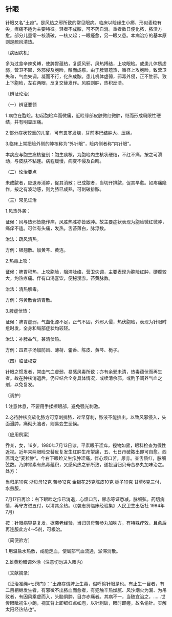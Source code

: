 ## 针眼

针眼又名“土疳”。是风热之邪所致的常见眼病。临床以睑缘生小癤，形似麦粒有尖，痒痛不适为主要特征。轻者不成脓，可不药自消。重者数日便化脓，脓溃方愈。部分儿童常一核溃破，一核又起；一眼痊愈，另一眼又患。本病治疗的基本原则是疏风清热。

〔病因病机〕

多为过食辛辣炙煿，使脾胃蕴热，复感风邪，风热搏结，上攻眼睑。或患儿体质虚弱，营卫不固，外邪侵及胞睑，酿而成癤。由于脾胃蕴热，循径上攻胞睑，致营卫失和，气血失调，凝而不行，化热成脓。患儿机体虚弱，邪毒外侵，正不胜邪，致上下胞睑，左右两眼，反复交替发作。风胜则肿，热积反溃。

〔辨证论治〕

（一）辨证要领

1.病位在胞睑。初起胞睑痒而微痛，近睑缘部皮肤微红微肿，继而形成局限性硬结，并有明显压痛。

2.部分症状较重的儿童，可有畏寒发烧，耳前淋巴结肿大、压痛。

3.临床上常把睑外侧的肿核称为“外针眼”，睑内侧者称“内针眼”。

本病应与胞生痰核鉴别：胞生痰核，为胞睑内生核状硬结，不红不痛，按之可滑动，与皮肤不粘连。病程缓慢，病变不侵及白睛。

（二）论治要点

未成脓者，应退赤消肿，促其消散；已成脓者，当切开排脓，促其早愈。如疼痛隐作，按之有波动感，则为脓已成熟，可刺破排脓。

（三）常见证治

1.风热外袭：

证候：风与热邪皆能作痒，风胜热胜亦皆致肿。故主要症状表现为胞睑微红微肿，痛痒不适。可伴有头痛，发热。舌苔薄白，脉浮数。

治法：疏风清热。

方例：银翘散。加黄芩、黄连。

2.热毒上攻：

证候：脾胃积热，上攻胞睑，阻滞脉络，营卫失调，主要表现为胞睑红肿，硬癤较大，灼热疼痛。伴有口渴喜饮，便秘溲赤。苔黄脉数。

治法：清热解毒。

方例：泻黄散合清胃散。

3.脾虚伏热：

证候：脾胃虚弱，气血化源不足，正气不固，外邪入侵，热伏胞睑，表现为针眼时愈时发，全身和局部症状均较轻。

治法：补脾益气，兼清伏热。

方例：四君子汤加防风、薄荷、藿香、陈皮、黄芩、栀子。

（四）临证权变

针眼之惯发者，常由气血虚弱，易感风毒所致；亦有余邪未清，热毒蕴伏而再生者。故在肿核消退后，仍应结合全身具体情况，或续清余邪，或酌予调养气血之剂，以免复发。

〔调护〕

1.注意休息，不要用手揉擦眼部，避免强光刺激。

2.必待肿核变软化脓方可穿刺排脓，过早穿刺，脓液不能排出，以致风邪侵入，头面漫肿，痛彻头脑者，则易变生恶候。

〔应用例案〕

乔某，女，16岁，1980年7月13日诊。平素眼干涩痒，视物如雾，眼科检查为假性近视。近年来两眼睑交替反复发生红肿生疖掣痛，五、七日疖破脓出即可自愈。西医谓之“麦粒肿”。今右下眼睑又生疖肿涩痛，伴心烦口苦，尿赤。查舌质红，脉细弦数。乃脾胃素有热毒蕴积，又感风热之邪所致，遂投当归贝母苦参丸加味治之。处方：

当归尾10克 浙贝母12克 苦参12克 金银花25克陈皮10克 栀子10克 甘草6克三付，水煎服。

7月17日再诊：右下眼睑之疖已消退，心烦口苦，尿赤等证悉减，脉细弦。药切病情，再守方进五付，以清其余热。（《袭志贤临床经验集》人民卫生出版社 1984年7月）

按：针眼病容易复发，据袭老经验，当归贝母苦参丸加味方，有特殊疗效，且愈后再连服此方4〜5剂，可根治。

〔简便验方〕

1.用温盐水热敷，咸能走血，使局部气血流通，淤滞消散。

2.雄黄粉醋调外涂（注意切勿进入眼内）

〔文献摘录〕

《证治准绳•七窍门》：“土疳症谓脾上生毒，俗呼偷针眼是也。有止生一目者，有二目相继发生者，有邪微不出脓血而愈者，有犯触辛热燥腻、风沙烟火为漏、为吊败者，有因风乘虚而入，头脑俱肿，目亦赤痛者。其病不一，当随宜治之，……世传眼眦初生小皰，视其背上即细红点如庖，以针刺破，眼时即瘥，故名偷针。实解太阳经热结也”。
